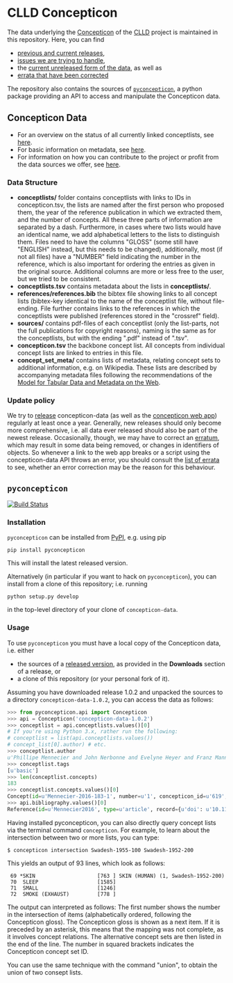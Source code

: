 # CLLD Concepticon

The data underlying the [Concepticon](http://concepticon.clld.org) of the [CLLD](http://clld.org) project is maintained in this repository. Here, you can find 

* [previous and current releases](https://github.com/clld/concepticon-data/releases), 
* [issues we are trying to handle](https://github.com/clld/concepticon-data/issues),
* the [current unreleased form of the data](https://github.com/clld/concepticon-data/tree/master/concepticondata), as well as
* [errata that have been corrected](https://github.com/clld/concepticon-data/issues?q=label%3Aerrata+is%3Aclosed)

The repository also contains the sources of [`pyconcepticon`](#pyconcepticon), a python package providing an API to access and manipulate the Concepticon data.

## Concepticon Data

* For an overview on the status of all currently linked conceptlists, see [here](https://github.com/clld/concepticon-data/blob/master/concepticondata/conceptlists/README.md).
* For basic information on metadata, see [here](https://github.com/clld/concepticon-data/blob/master/concepticondata/concept_set_meta/README.md).
* For information on how you can contribute to the project or profit from the data sources we offer, see [here](https://github.com/clld/concepticon-data/blob/master/CONTRIBUTING.md).


### Data Structure

- **conceptlists/** folder contains conceptlists with links to IDs in concepticon.tsv, the 
  lists are named after the first person who proposed them, the year of the reference publication 
  in which we extracted them, and the number of concepts. All these three parts of information 
  are separated by a dash. Furthermore, in cases where two lists would have an identical name, 
  we add alphabetical letters to the lists to distinguish them. Files need to have the columns 
  "GLOSS" (some still have "ENGLISH" instead, but this needs to be changed), additionally, most 
  (if not all files) have a "NUMBER" field indicating the number in the reference, which is also 
  important for ordering the entries as given in the original source. Additional columns are more 
  or less free to the user, but we tried to be consistent.
- **conceptlists.tsv** contains metadata about the lists in **conceptlists/**.
- **references/references.bib** the bibtex file showing links to all concept lists (bibtex-key 
  identical to the name of the conceptlist file, without file-ending. File further contains links 
  to the references  in which the conceptlists were published (references stored in the "crossref" field). 
- **sources/** contains pdf-files of each conceptlist (only the list-parts, not the full publications 
  for copyright reasons), naming is the same as for the conceptlists, but with the ending ".pdf" instead of ".tsv".
- **concepticon.tsv** the backbone concept list. All concepts from individual concept lists are linked to entries in this file.
- **concept_set_meta/** contains lists of metadata, relating concept sets to additional information, e.g. on Wikipedia. 
  These lists are described by accompanying metadata files following the recommendations of the 
  [Model for Tabular Data and Metadata on the Web](http://www.w3.org/TR/tabular-data-model/).


### Update policy

We try to [release](RELEASING.md) concepticon-data (as well as the [concepticon web app](http://concepticon.clld.org))
regularly at least once a year. Generally, new releases should only become more comprehensive, i.e. all data
ever released should also be part of the newest release. Occasionally, though, we may have to correct an
[erratum](https://github.com/clld/concepticon-data/issues?q=label%3Aerrata), which may result in some
data being removed, or changes in identifiers of objects. So whenever a link to the web app breaks or a script
using the concepticon-data API throws an error, you should consult the [list of errata](https://github.com/clld/concepticon-data/issues?q=label%3Aerrata) to see, whether an error correction may be the reason
for this behaviour.


<a id="pyconcepticon"> </a>

## `pyconcepticon`

[![Build Status](https://travis-ci.org/clld/concepticon-data.svg?branch=master)](https://travis-ci.org/clld/concepticon-data)

### Installation

`pyconcepticon` can be installed from [PyPI](https://pypi.python.org/pypi), e.g. using pip
```
pip install pyconcepticon
```
This will install the latest released version.

Alternatively (in particular if you want to hack on `pyconcepticon`), you can install from a clone of this repository;
i.e. running
```
python setup.py develop
```
in the top-level directory of your clone of `concepticon-data`.


### Usage

To use `pyconcepticon` you must have a local copy of the Concepticon data, i.e. either

* the sources of a [released version](https://github.com/clld/concepticon-data/releases), as provided in the **Downloads** section of a release, or
* a clone of this repository (or your personal fork of it).

Assuming you have downloaded release 1.0.2 and unpacked the sources to a directory `concepticon-data-1.0.2`, you can access
the data as follows:
```python
>>> from pyconcepticon.api import Concepticon
>>> api = Concepticon('concepticon-data-1.0.2')
>>> conceptlist = api.conceptlists.values()[0]
# If you're using Python 3.x, rather run the following:
# conceptlist = list(api.conceptlists.values())
# concept_list[0].author) # etc.
>>> conceptlist.author
u'Phillipe Mennecier and John Nerbonne and Evelyne Heyer and Franz Manni'
>>> conceptlist.tags
[u'basic']
>>> len(conceptlist.concepts)
183
>>> conceptlist.concepts.values()[0]
Concept(id=u'Mennecier-2016-183-1', number=u'1', concepticon_id=u'619', concepticon_gloss=u'ANIMAL', gloss=None, english=u'animal', attributes={u'russian': u'\u0436\u0438\u0432\u043e\u0442\u043d\u043e\u0435', u'swadesh_id': u'44', u'english_1': u'animal'})
>>> api.bibliography.values()[0]
Reference(id=u'Mennecier2016', type=u'article', record={u'doi': u'10.1163/22105832-00601015', u'author': u'Phillipe Mennecier and John Nerbonne and Evelyne Heyer and Franz Manni', u'journal': u'Language Dynamics and Change', u'title': u'A Central Asian language survey', u'number': u'1', u'volume': u'6', u'year': u'2016', u'pages': u'57\u201398'})
```

Having installed pyconcepticon, you can also directly query concept lists via the terminal command `concepticon`. For example, to learn about the intersection between two or more lists, you can type:

```shell
$ concepticon intersection Swadesh-1955-100 Swadesh-1952-200
```

This yields an output of 93 lines, which look as follows:

```shell
 69 *SKIN                    [763 ] SKIN (HUMAN) (1, Swadesh-1952-200)
 70  SLEEP                   [1585] 
 71  SMALL                   [1246] 
 72  SMOKE (EXHAUST)         [778 ] 
```

The output can interpreted as follows: The first number shows the number in the intersection of items (alphabetically ordered, following the Concepticon gloss). The Concepticon gloss is shown as a next item. If it is preceded by an asterisk, this means that the mapping was not complete, as it involves concept relations. The alternative concept sets are then listed in the end of the line. The number in squared brackets indicates the Concepticon concept set ID.

You can use the same technique with the command "union", to obtain the union of two consept lists. 
